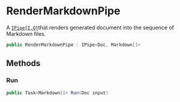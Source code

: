 # RenderMarkdownPipe
A [`IPipe{I,O}`](./IPipe{I,O}.md)that renders generated document into the sequence of Markdown files.

```cs
public RenderMarkdownPipe : IPipe<Doc, Markdown[]>
```

## Methods
### Run
```cs
public Task<Markdown[]> Run(Doc input)
```

